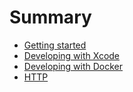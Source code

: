 # Summary

* [Getting started](README.md)
 * [Developing with Xcode](Xcode.md)
 * [Developing with Docker](Docker.md)
* [HTTP](HTTP.md)

